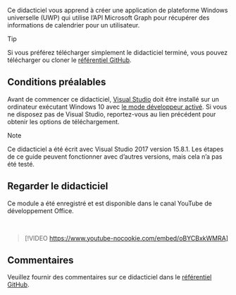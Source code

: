 <!-- markdownlint-disable MD002 MD041 -->

Ce didacticiel vous apprend à créer une application de plateforme Windows universelle (UWP) qui utilise l’API Microsoft Graph pour récupérer des informations de calendrier pour un utilisateur.

> [!TIP]
> Si vous préférez télécharger simplement le didacticiel terminé, vous pouvez télécharger ou cloner le [référentiel GitHub](https://github.com/microsoftgraph/msgraph-training-uwp).

## <a name="prerequisites"></a>Conditions préalables

Avant de commencer ce didacticiel, [Visual Studio](https://visualstudio.microsoft.com/vs/) doit être installé sur un ordinateur exécutant Windows 10 avec [le mode développeur activé](https://docs.microsoft.com/windows/uwp/get-started/enable-your-device-for-development). Si vous ne disposez pas de Visual Studio, reportez-vous au lien précédent pour obtenir les options de téléchargement.

> [!NOTE]
> Ce didacticiel a été écrit avec Visual Studio 2017 version 15.8.1. Les étapes de ce guide peuvent fonctionner avec d’autres versions, mais cela n’a pas été testé.

## <a name="watch-the-tutorial"></a>Regarder le didacticiel

Ce module a été enregistré et est disponible dans le canal YouTube de développement Office.

<!-- markdownlint-disable MD033 MD034 -->
<br/>

> [!VIDEO https://www.youtube-nocookie.com/embed/oBYCBxkWMRA]
<!-- markdownlint-enable MD033 MD034 -->

## <a name="feedback"></a>Commentaires

Veuillez fournir des commentaires sur ce didacticiel dans le [référentiel GitHub](https://github.com/microsoftgraph/msgraph-training-uwp).
